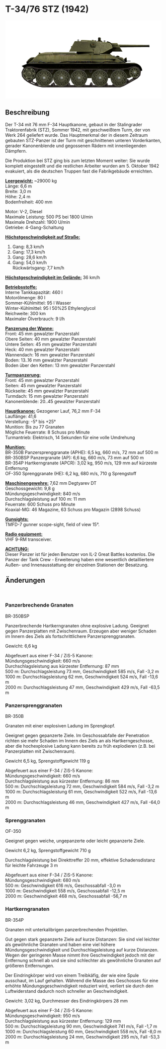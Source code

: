 # T-34/76 STZ (1942)  
  
![t34-76stz](../images/t34-76stz.png)  
  
## Beschreibung  
  
Der T-34 mit 76 mm F-34 Hauptkanone, gebaut in der Stalingrader Traktorenfabrik (STZ), Sommer 1942, mit geschweißtem Turm, der von Werk 264 geliefert wurde. Das Hauptmerkmal der in diesem Zeitraum gebauten STZ-Panzer ist der Turm mit geschnittenen unteren Vorderkanten, gerader Kanonenblende und gegossenen Rädern mit innenliegenden Dämpfern.  
  
Die Produktion bei STZ ging bis zum letzten Moment weiter: Sie wurde komplett eingestellt und die restlichen Arbeiter wurden am 5. Oktober 1942 evakuiert, als die deutschen Truppen fast die Fabrikgebäude erreichten.  
  
<b><u>Leergewicht:</u></b> ~29000 kg  
Länge: 6,6 m  
Breite: 3,0 m  
Höhe: 2,4 m  
Bodenfreiheit: 400 mm  
  
Motor: V-2, Diesel  
Maximale Leistung: 500 PS bei 1800 U/min  
Maximale Drehzahl: 1900 U/min  
Getriebe: 4-Gang-Schaltung  
  
<b><u>Höchstgeschwindigkeit auf Straße:</u></b>  
1. Gang: 8,3 km/h  
2. Gang: 17,3 km/h  
3. Gang: 28,6 km/h  
4. Gang: 54,0 km/h  
Rückwärtsgang: 7,7 km/h  
  
<b><u>Höchstgeschwindigkeit im Gelände:</u></b> 36 km/h  
  
<b><u>Betriebsstoffe:</u></b>  
Interne Tankkapazität: 460 l  
Motorölmenge: 80 l  
Sommer-Kühlmittel: 95 l Wasser  
Winter-Kühlmittel: 95 l 50%25 Ethylenglycol  
Reichweite: 300 km  
Maximaler Ölverbrauch: 9 l/h  
  
<b><u>Panzerung der Wanne:</u></b>  
Front: 45 mm gewalzter Panzerstahl  
Obere Seiten: 40 mm gewalzter Panzerstahl  
Untere Seiten: 45 mm gewalzter Panzerstahl  
Heck: 40 mm gewalzter Panzerstahl  
Wannendach: 16 mm gewalzter Panzerstahl  
Boden: 13..16 mm gewalzter Panzerstahl  
Boden über den Ketten: 13 mm gewalzter Panzerstahl  
  
<b><u>Turmpanzerung:</u></b>  
Front: 45 mm gewalzter Panzerstahl  
Seiten: 45 mm gewalzter Panzerstahl  
Rückseite: 45 mm gewalzter Panzerstahl  
Turmdach: 15 mm gewalzter Panzerstahl  
Kanonenblende: 20..45 gewalzter Panzerstahl  
  
<b><u>Hauptkanone:</u></b> Gezogener Lauf, 76,2 mm F-34  
Lauflänge: 41,6  
Verstellung: -5° bis +25°  
Munition: Bis zu 77 Granaten  
Mögliche Feuerrate: 8 Schuss pro Minute  
Turmantrieb: Elektrisch, 14 Sekunden für eine volle Umdrehung  
  
<b><u>Munition:</u></b>  
BR-350B Panzersprenggranate (APHE): 6,5 kg, 660 m/s, 72 mm auf 500 m  
BR-350BSP Panzergranate (AP): 6,6 kg, 660 m/s, 73 mm auf 500 m  
BR-354P Hartkerngranate (APCR): 3,02 kg, 950 m/s, 129 mm auf kürzeste Entfernung  
OF-350 Sprenggranate (HE): 6,2 kg, 680 m/s, 710 g Sprengstoff  
  
<b><u>Maschinengewehre:</u></b> 7,62 mm Degtyarev DT  
Geschossgewicht: 9,8 g  
Mündungsgeschwindigkeit: 840 m/s  
Durchschlagsleistung auf 100 m: 11 mm  
Feuerrate: 600 Schuss pro Minute  
Koaxial-MG: 46 Magazine, 63 Schuss pro Magazin (2898 Schuss)  
  
<b><u>Gunsights:</u></b>  
TMFD-7 gunner scope-sight, field of view 15°.  
  
<b><u>Radio equipment:</u></b>  
VHF 9-RM transceiver.  
  
  
<b><u>ACHTUNG:</u></b>  
Dieser Panzer ist für jeden Benutzer von IL-2 Great Battles kostenlos. Die Panzer der Tank Crew - Erweiterung haben eine wesentlich detailliertere Außen- und Innenausstattung der einzelnen Stationen der Besatzung.  
  
  
## Änderungen  
  ﻿
  
### Panzerbrechende Granaten  
  
BR-350BSP  
  
Panzerbrechende Hartkerngranaten ohne explosive Ladung. Geeignet gegen Panzerplatten mit Zwischenraum. Erzeugen aber weniger Schaden im Innern des Ziels als fortschrittlichere Panzersprenggranaten.  
  
Gewicht: 6,6 kg  
  
Abgefeuert aus einer F-34 / ZiS-5 Kanone:  
Mündungsgeschwindigkeit: 660 m/s   
Durchschlagsleistung aus kürzester Entfernung: 87 mm  
500 m: Durchschlagsleistung 73 mm, Geschwindigkeit 585 m/s, Fall -3,2 m  
1000 m: Durchschlagsleistung 62 mm, Geschwindigkeit 524 m/s, Fall -13,6 m  
2000 m: Durchschlagsleistung 47 mm, Geschwindigkeit 429 m/s, Fall -63,5 m  ﻿
  
### Panzersprenggranaten  
  
BR-350B  
  
Granaten mit einer explosiven Ladung im Sprengkopf.  
  
Geeignet gegen gepanzerte Ziele. Im Geschossabfalle der Penetration richten sie mehr Schaden im Innern des Ziels an als Hartkerngeschosse, aber die hochexplosive Ladung kann bereits zu früh explodieren (z.B. bei Panzerplatten mit Zwischenraum).  
  
Gewicht 6,5 kg, Sprengstoffgewicht 119 g  
  
Abgefeuert aus einer F-34 / ZiS-5 Kanone:  
Mündungsgeschwindigkeit: 660 m/s  
Durchschlagsleistung aus kürzester Entfernung: 86 mm  
500 m: Durchschlagsleistung 72 mm, Geschwindigkeit 584 m/s, Fall -3,2 m  
1000 m: Durchschlagsleistung 61 mm, Geschwindigkeit 522 m/s, Fall -13,6 m  
2000 m: Durchschlagsleistung 46 mm, Geschwindigkeit 427 m/s, Fall -64,0 m  ﻿
  
### Sprenggranaten  
  
OF-350  
  
Geeignet gegen weiche, ungepanzerte oder leicht gepanzerte Ziele.  
  
Gewicht 6,2 kg, Sprengstoffgewicht 710 g  
  
Durchschlagsleistung bei Direkttreffer 20 mm, effektive Schadensdistanz für leichte Fahrzeuge 3 m  
  
Abgefeuert aus einer F-34 / ZiS-5 Kanone:  
Mündungsgeschwindigkeit: 680 m/s  
500 m: Geschwindigkeit 616 m/s, Geschossabfall -3,0 m  
1000 m: Geschwindigkeit 558 m/s, Geschossabfall -12,5 m  
2000 m: Geschwindigkeit 468 m/s, Geschossabfall -56,7 m  ﻿
  
### Hartkerngranaten  
  
BR-354P  
  
Granaten mit unterkalibrigen panzerbrechenden Projektilen.  
  
Gut gegen stark gepanzerte Ziele auf kurze Distanzen: Sie sind viel leichter als gewöhnliche Granaten und haben eine viel höhere Mündungsgeschwindigkeit und Durchschlagsleistung auf kurze Distanzen. Wegen der geringeren Masse nimmt ihre Geschwindigkeit jedoch mit der Entfernung schnell ab und sie sind schlechter als gewöhnliche Granaten auf größeren Entfernungen.  
  
Der Eindringkörper wird von einem Treibkäfig, der wie eine Spule ausschaut, im Lauf gehalten. Während die Masse des Geschosses für eine erhöhte Mündungsgeschwindigkeit reduziert wird, verliert sie durch den Luftwiderstand dadurch noch schneller an Geschwindigkeit.  
  
Gewicht: 3,02 kg, Durchmesser des Eindringkörpers 28 mm  
  
Abgefeuert aus einer F-34 / ZiS-5 Kanone:  
Mündungsgeschwindigkeit: 950 m/s   
Durchschlagsleistung aus kürzester Entfernung: 129 mm  
500 m: Durchschlagsleistung 90 mm, Geschwindigkeit 741 m/s, Fall -1,7 m  
1000 m: Durchschlagsleistung 60 mm, Geschwindigkeit 558 m/s, Fall -8,0 m  
2000 m: Durchschlagsleistung 24 mm, Geschwindigkeit 295 m/s, Fall -53,3 m  